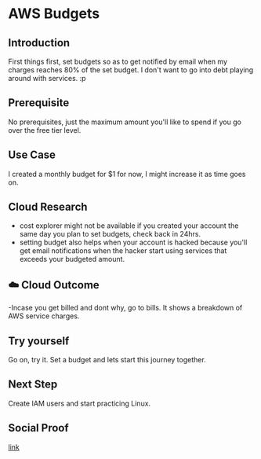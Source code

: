 # AWS Budgets

## Introduction

First things first, set budgets so as to get notified by email when my charges reaches 80% of the set budget. I don't want to go into debt playing around with services. :p

## Prerequisite
No prerequisites, just the maximum amount you'll like to spend if you go over the free tier level.


## Use Case

I created a monthly budget for $1 for now, I might increase it as time goes on.


## Cloud Research

- cost explorer might not be available if you created your account the same day you plan to set budgets, check back in 24hrs.
- setting budget also helps when your account is hacked because you'll get email notifications when the hacker start using services that exceeds your budgeted amount.


## ☁️ Cloud Outcome

-Incase you get billed and dont why, go to bills. It shows a breakdown of AWS service charges.


## Try yourself

Go on, try it. Set a budget and lets start this journey together.


## Next Step

Create IAM users and start practicing Linux.


## Social Proof
[link](https://www.linkedin.com/feed/update/urn:li:activity:6772242384387375104/)
